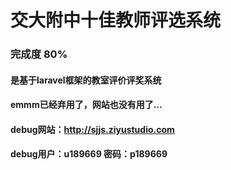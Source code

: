# 交大附中十佳教师评选系统

### 完成度 80%

#### 是基于laravel框架的教室评价评奖系统

#### emmm已经弃用了，网站也没有用了...

#### debug网站：http://sjjs.ziyustudio.com

#### debug用户：u189669 密码：p189669
